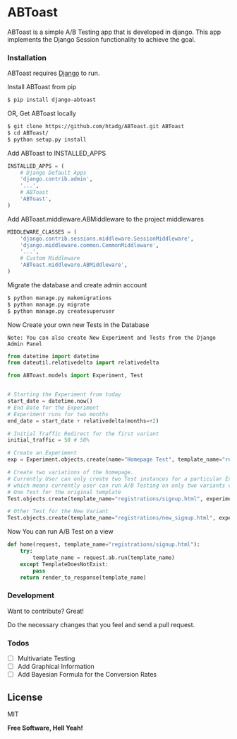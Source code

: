 # ABToast

ABToast is a simple A/B Testing app that is developed in django. This app implements the Django Session functionality to achieve the goal.

### Installation

ABToast requires [Django](https://www.djangoproject.com/download/) to run.

Install ABToast from pip
```sh
$ pip install django-abtoast
```
OR, Get ABToast locally
```sh
$ git clone https://github.com/htadg/ABToast.git ABToast
$ cd ABToast/
$ python setup.py install
```

Add ABToast to INSTALLED_APPS
```python
INSTALLED_APPS = (
    # Django Default Apps
    'django.contrib.admin',
    '...',
    # ABToast
    'ABToast',
)
```
Add ABToast.middleware.ABMiddleware to the project middlewares
```python
MIDDLEWARE_CLASSES = (
    'django.contrib.sessions.middleware.SessionMiddleware',
    'django.middleware.common.CommonMiddleware',
    '...',
    # Custom Middleware
    'ABToast.middleware.ABMiddleware',
)
```
Migrate the database and create admin account
```sh
$ python manage.py makemigrations
$ python manage.py migrate
$ python manage.py createsuperuser
```
Now Create your own new Tests in the Database
```
Note: You can also create New Experiment and Tests from the Django Admin Panel
```
```python
from datetime import datetime
from dateutil.relativedelta import relativedelta

from ABToast.models import Experiment, Test


# Starting the Experiment from today
start_date = datetime.now()
# End Date for the Experiment
# Experiment runs for two months
end_date = start_date + relativedelta(months=+2)

# Initial Traffic Redirect for the first variant
initial_traffic = 50 # 50%

# Create an Experiment
exp = Experiment.objects.create(name="Homepage Test", template_name="registrations/signup.html", goal="registrations/success", start=start_date, end=end_date, is_active=True)

# Create two variations of the homepage.
# Currently User can only create two Test instances for a particular Experiment
# which means currently user can run A/B Testing on only two variants of a Page
# One Test for the original template
Test.objects.create(template_name="registrations/signup.html", experiment=exp)

# Other Test for the New Variant
Test.objects.create(template_name="registrations/new_signup.html", experiment=exp)
```
Now You can run A/B Test on a view
```python
def home(request, template_name="registrations/signup.html"):
    try:
        template_name = request.ab.run(template_name)
    except TemplateDoesNotExist:
        pass
    return render_to_response(template_name)
```
### Development

Want to contribute? Great!

Do the necessary changes that you feel and send a pull request.


### Todos

 - [ ] Multivariate Testing
 - [ ] Add Graphical Information
 - [ ] Add Bayesian Formula for the Conversion Rates

License
----

MIT

**Free Software, Hell Yeah!**
